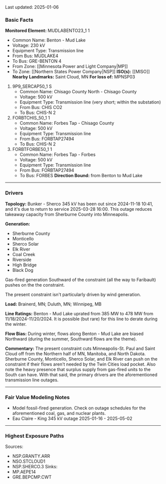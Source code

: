 Last updated: 2025-01-06
### Basic Facts
**Monitored Element:** MUDLABENTO23_1 1
- Common Name: Benton - Mud Lake
- Voltage: 230 kV
- Equipment Type: Transmission line
- From Bus: MUDLAKE4
- To Bus: GRE-BENTON 4
- From Zone: [[Minnesota Power and Light Company|MP]]
- To Zone: [[Northern States Power Company|NSP]]
**ISO(s):** [[MISO]]
**Nearby Landmarks:** Saint Cloud, MN
**For loss of:** MPNSP03
1. 9P9_SERCAP50_1 S
    - Common Name: Chisago County North - Chisago County
    - Voltage: 500 kV
	- Equipment Type: Transmission line (very short; within the substation)
    - From Bus: CHIS CO2
    - To Bus: CHIS-N 2
2. FORBTCHIS_50_1 1
    - Common Name: Forbes Tap - Chisago County
    - Voltage: 500 kV
	- Equipment Type: Transmission line
    - From Bus: FORBTAP27494
    - To Bus: CHIS-N 2
3. FORBTFORBE50_1 1
    - Common Name: Forbes Tap - Forbes
    - Voltage: 500 kV
	- Equipment Type: Transmission line
    - From Bus: FORBTAP27494
    - To Bus: FORBES
**Direction Bound:** from Benton to Mud Lake

---
### Drivers
**Topology:**
Bunker - Sherco 345 kV has been out since 2024-11-18 10:41, and it's due to return to service 2025-03-28 16:00. This outage reduces takeaway capacity from Sherburne County into Minneapolis.

**Generation:**
- Sherburne County
- Monticello
- Sherco Solar
- Elk River
- Coal Creek
- Riverside
- High Bridge
- Black Dog

Gas-fired generation Southward of the constraint (all the way to Faribault) pushes on the the constraint.

The present constraint isn't particularly driven by wind generation.

**Load:**
Brainerd, MN; Duluth, MN; Winnipeg, MB

**Line Ratings:**
Benton - Mud Lake uprated from 385 MW to 478 MW from 11/18/2024-11/20/2024. It is possible (but rare) for this line to derate during the winter.

**Flow Bias:**
During winter, flows along Benton - Mud Lake are biased Northward (during the summer, Southward flows are the theme).

**Commentary:**
The present constraint cuts Minneapolis-St. Paul and Saint Cloud off from the Northern half of MN, Manitoba, and North Dakota. Sherburne County, Monticello, Sherco Solar, and Elk River can push on the constraint if their flows aren't needed by the Twin Cities load pocket. Also note the heavy presence that surplus supply from gas-fired units to the South can have. With that said, the primary drivers are the aforementioned transmission line outages.

---
### Fair Value Modeling Notes
- Model fossil-fired generation. Check on outage schedules for the aforementioned coal, gas, and nuclear plants.
- Eau Claire - King 345 kV outage 2025-01-16 - 2025-05-02

---
### Highest Exposure Paths
Sources:
- NSP.GRANTY.ARR
- NSO.STCLOUD1
- NSP.SHERCO.3
Sinks:
- MP.AEPE14
- GRE.BEPCMP.CWT
